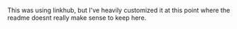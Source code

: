 This was using linkhub, but I've heavily customized it at this point where the readme doesnt really make sense to keep here.
